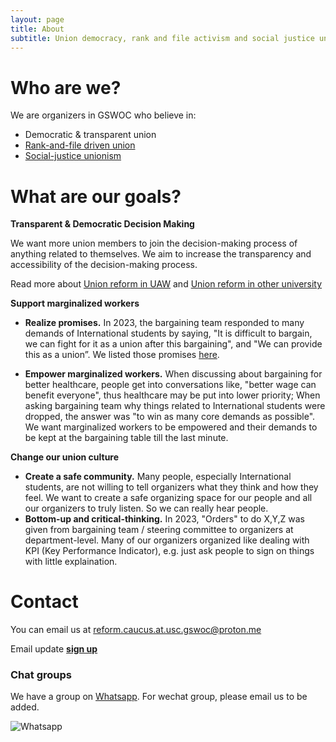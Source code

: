```yaml
---
layout: page
title: About 
subtitle: Union democracy, rank and file activism and social justice unionism (so-called USC Rank and File)
---
```

# Who are we?
We are organizers in GSWOC who believe in:
* Democratic & transparent union
* [Rank-and-file driven union](https://labornotes.org/blogs/2022/09/rank-and-file-power-essential-rebuilding-labor-movement)
* [Social-justice unionism](https://socialistworker.org/2015/05/18/the-meaning-of-social-justice-unionism)

# What are our goals?
**Transparent & Democratic Decision Making**

We want more union members to join the decision-making process of anything related to themselves.
We aim to increase the transparency and accessibility of the decision-making process.

Read more about [Union reform in UAW](https://rc-usc.github.io/uaw_reform) and [Union reform in other university](https://rc-usc.github.io/high_ed_reform)

**Support marginalized workers**

* **Realize promises.** In 2023, the bargaining team responded to many demands of International students by saying, "It is difficult to bargain, we can fight for it as a union after this bargaining", and "We can provide this as a union”. We listed those promises [here](https://rc-usc.github.io/issues_left).

* **Empower marginalized workers.** When discussing about bargaining for better healthcare, people get into conversations like, "better wage can benefit everyone", thus healthcare may be put into lower priority; When asking bargaining team why things related to International students were dropped, the answer was "to win as many core demands as possible". We want marginalized workers to be empowered and their demands to be kept at the bargaining table till the last minute. 

**Change our union culture**
* **Create a safe community.** Many people, especially International students, are not willing to tell organizers what they think and how they feel. We want to create a safe organizing space for our people and all our organizers to truly listen. So we can really hear people.
* **Bottom-up and critical-thinking.** In 2023,  "Orders" to do X,Y,Z was given from bargaining team / steering committee to organizers at department-level. Many of our organizers organized like dealing with KPI (Key Performance Indicator), e.g. just ask people to sign on things with little explaination.
# Contact
You can email us at <reform.caucus.at.usc.gswoc@proton.me>

Email update [**sign up**](https://forms.gle/kipC9gJbQqYJ9otY7)

### Chat groups
We have a group on [Whatsapp](https://chat.whatsapp.com/Fk7AdCrVisA519IgtdsDKY). 
For wechat group, please email us to be added.

<p float="left">
  <img src="{{ 'assets/groupQR/whatsapp.jpg' | relative_url }}" alt="Whatsapp" />
</p>
